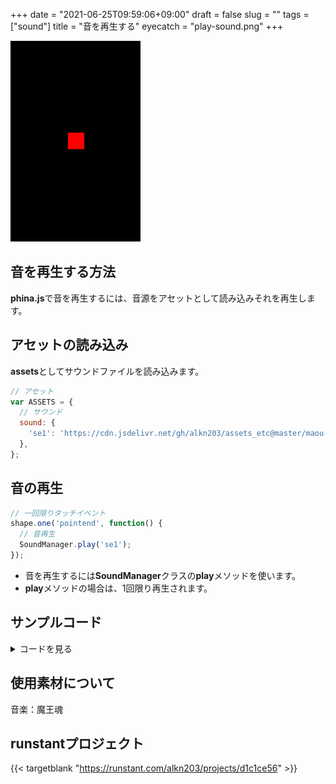 +++
date = "2021-06-25T09:59:06+09:00"
draft = false
slug = ""
tags = ["sound"]
title = "音を再生する"
eyecatch = "play-sound.png"
+++

![play-sound](play-sound.png)

## 音を再生する方法
**phina.js**で音を再生するには、音源をアセットとして読み込みそれを再生します。

## アセットの読み込み
**assets**としてサウンドファイルを読み込みます。

```js
// アセット
var ASSETS = {
  // サウンド
  sound: {
    'se1': 'https://cdn.jsdelivr.net/gh/alkn203/assets_etc@master/maou-fantasy-01.mp3',
  },
};
```

## 音の再生

```js
// 一回限りタッチイベント
shape.one('pointend', function() {
  // 音再生
  SoundManager.play('se1');
});
```

* 音を再生するには**SoundManager**クラスの**play**メソッドを使います。
* **play**メソッドの場合は、1回限り再生されます。

## サンプルコード
<details><summary>コードを見る</summary>
```js
// グローバルに展開
phina.globalize();
// アセット
var ASSETS = {
  // サウンド
  sound: {
    'se1': 'https://cdn.jsdelivr.net/gh/alkn203/assets_etc@master/maou-fantasy-01.mp3',
  },
};
/*
 * メインシーン
 */
phina.define("MainScene", {
  // 継承
  superClass: 'DisplayScene',
  // コンストラクタ
  init: function() {
    // 親クラス初期化
    this.superInit();
    // 背景
    this.backgroundColor = 'black';
    // Shape作成
    var shape = Shape({
      backgroundColor: 'red',
      x: 320,
      y: 480,
    }).addChildTo(this);
    // タッチを有効に
    shape.setInteractive(true);
    // 一回限りタッチイベント
    shape.one('pointend', function() {
      // 音再生
      SoundManager.play('se1');
    });
  },
});
/*
 * メイン処理
 */
phina.main(function() {
  // アプリケーションを生成
  var app = GameApp({
    // MainScene から開始
    startLabel: 'main',
    // アセット読み込み
    assets: ASSETS,
  });
  // fps表示
  //app.enableStats();
  // 実行
  app.run();
});
```

</details>

## 使用素材について
音楽：魔王魂

## runstantプロジェクト
{{< targetblank "https://runstant.com/alkn203/projects/d1c1ce56" >}}